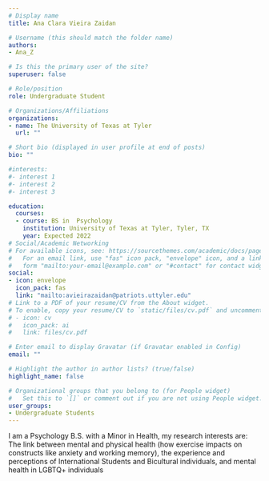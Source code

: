 ```yaml
---
# Display name
title: Ana Clara Vieira Zaidan

# Username (this should match the folder name)
authors:
- Ana_Z

# Is this the primary user of the site?
superuser: false

# Role/position
role: Undergraduate Student

# Organizations/Affiliations
organizations:
- name: The University of Texas at Tyler
  url: ""

# Short bio (displayed in user profile at end of posts)
bio: ""

#interests:
#- interest 1
#- interest 2
#- interest 3

education:
  courses:
  - course: BS in  Psychology
    institution: University of Texas at Tyler, Tyler, TX
    year: Expected 2022
# Social/Academic Networking
# For available icons, see: https://sourcethemes.com/academic/docs/page-builder/#icons
#   For an email link, use "fas" icon pack, "envelope" icon, and a link in the
#   form "mailto:your-email@example.com" or "#contact" for contact widget.
social:
- icon: envelope
  icon_pack: fas
  link: "mailto:avieirazaidan@patriots.uttyler.edu"
# Link to a PDF of your resume/CV from the About widget.
# To enable, copy your resume/CV to `static/files/cv.pdf` and uncomment the lines below.
# - icon: cv
#   icon_pack: ai
#   link: files/cv.pdf

# Enter email to display Gravatar (if Gravatar enabled in Config)
email: ""

# Highlight the author in author lists? (true/false)
highlight_name: false

# Organizational groups that you belong to (for People widget)
#   Set this to `[]` or comment out if you are not using People widget.
user_groups:
- Undergraduate Students
---
```

I am a Psychology B.S. with a Minor in Health, my research interests are: The link between mental and physical health (how exercise impacts on constructs like anxiety and working memory), the experience and perceptions of International Students and Bicultural individuals, and mental health in LGBTQ+ individuals
